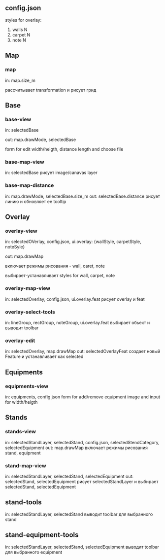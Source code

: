## config.json
styles for overlay:

1. walls N
2. carpet N
3. note N


## Map

### map
in: map.size_m

рассчитывает transformation и рисует грид

## Base

### base-view
in: selectedBase

out: map.drawMode,
     selectedBase

form for edit width/heigth, distance length and choose file

### base-map-view
in: selectedBase
рисует image/canavas layer


### base-map-distance
in: map.drawMode, selectedBase.size_m
out: selectedBase.distance
рисует линию и обновляет ее tooltip


## Overlay

### overlay-view
in: selectedOVerlay, config.json, ui.overlay: {wallStyle, carpetStyle, noteSyle}

out: map.drawMap

включает режимы рисования - wall, caret, note

выбирает-устанавливает styles for wall, carpet, note


### overlay-map-view
in: selectedOverlay, config.json, ui.overlay.feat
рисует overlay и feat

### overlay-select-tools
in: lineGroup, rectGroup, noteGroup, ui.overlay.feat
выбирает обьект и выводит toolbar

### overlay-edit
in: selectedOverlay, map.drawMap
out: selectedOverlayFeat
создает новый Feature и устанавливает как selected

## Equipments

### equipments-view
in: equipments, config.json
form for add/remove equipment image and input for width/heigth

## Stands

### stands-view
in: selectedStandLayer, selectedStand, config.json, selectedStendCategory, selectedEquipment
out: map.drawMap
включает режимы рисования stand, equipment

### stand-map-view
in: selectedStandLayer, selectedStand, selectedEquipment
out: selectedStand, selectedEquipment
рисует selectedStandLayer и выбирает selectedStand, selectedEquipment

## stand-tools
in: selectedStandLayer, selectedStand
выводит toolbar для выбранного stand 

## stand-equipment-tools
in: selectedStandLayer, selectedStand, selectedEquipment
выводит toolbar для выбранного equipment 


